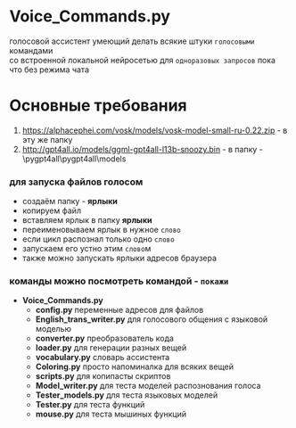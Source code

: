 # Voice_Commands.py

голосовой ассистент умеющий делать всякие штуки `голосовыми` командами  
со встроенной локальной нейросетью для `одноразовых запросов` пока что без режима чата

# Основные требования
1. https://alphacephei.com/vosk/models/vosk-model-small-ru-0.22.zip - в эту же папку  
2. http://gpt4all.io/models/ggml-gpt4all-l13b-snoozy.bin            - в папку - \pygpt4all\pygpt4all\models

### для запуска файлов голосом   
* создаём папку - **ярлыки** 
* копируем файл   
* вставляем ярлык в папку **ярлыки**                
* переименовываем ярлык в нужное `слово`     
* если цикл распознал только одно `слово`
* запускаем его устно этим `слово`м 
* также можно запускать ярлыки адресов браузера

### команды можно посмотреть командой - `покажи`

* **Voice_Commands.py**
  * **config.py**               переменные адресов для файлов
  * **English_trans_writer.py** для голосового общения с языковой моделью 
  * **converter.py**            преобразователь кода
  * **loader.py**               для генерации разных вещей
  * **vocabulary.py**           словарь ассистента
  * **Coloring.py**             просто напоминалка для всяких вещей 
  * **scripts.py**              для копипасты скриптов
  * **Model_writer.py**         для теста моделей распознования голоса
  * **Tester_models.py**        для теста языковых моделей 
  * **Tester.py**               для теста функций 
  * **mouse.py**                для теста мышиных функций































